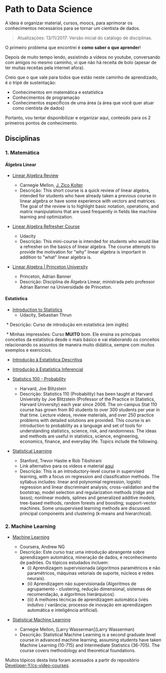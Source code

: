 # Path to Data Science
A ideia é organizar material, cursos, moocs, para aprimorar os conhecimentos necessários para se tornar um cientista de dados.

> Atualizações: 13/11/2017: Versão inicial do catálogo de disciplinas.

O primeiro problema que encontrei é **como saber o que aprender**!

Depois de muito tempo lendo, assistindo a vídeos no youtube, conversando com amigos no mesmo caminho, vi que não há receita de bolo
(apesar de ter muitas receitas pela internet afora).

Creio que o que vale para todos que estão neste caminho de aprendizado, é o tripé de sustentação:
* Conhecimentos em matemática e estatística
* Conhecimentos de programação
* Conhecimentos específicos de uma área (a área que você quer atuar como cientista de dados)

Portanto, vou tentar disponibilizar e organizar aqui, conteúdo para os 2 primeiros pontos de conhecimento.

## Disciplinas

### 1. Matemática

#### Álgebra Linear

* [Linear Algebra Review](http://www.cs.cmu.edu/~zkolter/course/linalg/outline.html)
  * Carnegie Mellon, [J. Zico Kolter](http://www.cs.cmu.edu/~zkolter)
  * Descrição: This short course is a quick review of linear algebra, intended for students who have already taken a previous course in linear algebra or have some experience with vectors and matrices. The goal of the review is to highlight basic notation, operations, and matrix manipulations that are used frequently in fields like machine learning and optimization.

* [Linear Algebra Refresher Course](https://br.udacity.com/course/linear-algebra-refresher-course--ud953)
  * Udacity
  * Descrição: This mini-course is intended for students who would like a refresher on the basics of linear algebra. The course attempts to provide the motivation for "why" linear algebra is important in addition to "what" linear algebra is.

* [Linear Algebra | Princeton University](https://www.youtube.com/playlist?list=PLGqzsq0erqU7w7ZrTZ-pWWk4-AOkiGEGp)
  * Princeton, Adrian Banner
  * Descrição: Disciplina de Álgebra Linear, ministrada pelo professor Adrian Banner na Universidade de Princeton.

#### Estatística

* [Introduction to Statistics](https://br.udacity.com/course/intro-to-statistics--st101)
  * Udacity, Sebastian Thrun 
  
  * Descrição: Curso de introdução em estatística (em inglês)

  * Minhas impressões: Curso **MUITO** bom. Ele ensina os principais conceitos da estatística desde o mais básico e vai elaborando os conceitos relacionando os assuntos de maneira muito didática, sempre com muitos exemplos e exercícios.
       
* [Introdução à Estatística Descritiva](https://br.udacity.com/course/intro-to-descriptive-statistics--ud827)

* [Introdução à Estatística Inferencial](https://br.udacity.com/course/intro-to-inferential-statistics--ud201)

* [Statistics 100 - Probability](https://www.youtube.com/playlist?list=PL2SOU6wwxB0uwwH80KTQ6ht66KWxbzTIo)
  * Harvard, Joe Blitzstein
  * Descrição: Statistics 110 (Probability) has been taught at Harvard University by Joe Blitzstein (Professor of the Practice in Statistics, Harvard University) each year since 2006. The on-campus Stat 110 course has grown from 80 students to over 300 students per year in that time. Lecture videos, review materials, and over 250 practice problems with detailed solutions are provided. This course is an introduction to probability as a language and set of tools for understanding statistics, science, risk, and randomness. The ideas and methods are useful in statistics, science, engineering, economics, finance, and everyday life. Topics include the following.

* [Statistical Learning](https://lagunita.stanford.edu/courses/HumanitiesSciences/StatLearning/Winter2016/about)
  * Stanford, Trevor Hastie e Rob Tibshirani
  * Link alternativo para os vídeos e material [aqui](http://www.dataschool.io/15-hours-of-expert-machine-learning-videos/)
  * Descrição: This is an introductory-level course in supervised learning, with a focus on regression and classification methods. The syllabus includes: linear and polynomial regression, logistic regression and linear discriminant analysis; cross-validation and the bootstrap, model selection and regularization methods (ridge and lasso); nonlinear models, splines and generalized additive models; tree-based methods, random forests and boosting; support-vector machines. Some unsupervised learning methods are discussed: principal components and clustering (k-means and hierarchical).

### 2. Machine Learning

* [Machine Learning](https://www.coursera.org/learn/machine-learning)
  * Coursera, Andrew NG
  * Descrição: Este curso traz uma introdução abrangente sobre aprendizagem automática, mineração de dados, e reconhecimento de padrões. Os tópicos estudados incluem: 
    * (i) Aprendizagem supervisionada (algoritmos paramétricos e não paramétricos, máquinas vetoriais de suporte, núcleos e redes neurais). 
    * (ii) Aprendizagem não supervisionada (Algoritmos de agrupamento - clustering, redução dimensional, sistemas de recomendação, a algoritmos hierárquicos). 
    * (iii) A melhores técnicas de aprendizagem automática (viés indutivo / variância; processo de inovação em aprendizagem automática e inteligência artificial). 

* [Statistical Machine Learning](http://www.stat.cmu.edu/~larry/=sml/)
  * Carnegie Mellon, [Larry Wasserman](Larry Wasserman)
  * Descrição: Statistical Machine Learning is a second graduate level course in advanced machine learning, assuming students have taken Machine Learning (10-715) and Intermediate Statistics (36-705). The course covers methodology and theoretical foundations. 


Muitos tópicos desta lista foram acessados a partir do repositório [Developer-Y/cs-video-courses](https://github.com/Developer-Y/cs-video-courses).
